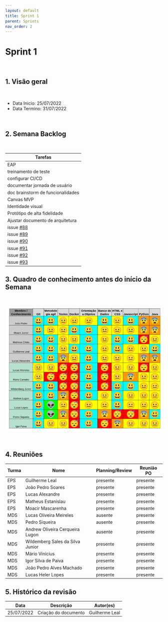 ```yaml
---
layout: default
title: Sprint 1
parent: Sprints
nav_order: 2
---
```


# Sprint 1

<br>

## 1. Visão geral

<br>

- Data Inicio: 25/07/2022
- Data Termino: 31/07/2022

<br>

## 2. Semana Backlog

<br>

|Tarefas|
|--------|
|EAP|
|treinamento de teste|
|configurar CI/CD|
|documentar jornada de usuário|
|doc brainstorm de funcionalidades| 
|Canvas MVP| 
|Identidade visual| 
|Protótipo de alta fidelidade|
|Ajustar documento de arquitetura| 
|issue [#88](https://github.com/fga-eps-mds/2022-1-Alectrion/issues/88)| 
|issue [#89](https://github.com/fga-eps-mds/2022-1-Alectrion/issues/89)| 
|issue [#90](https://github.com/fga-eps-mds/2022-1-Alectrion/issues/90)| 
|issue [#91](https://github.com/fga-eps-mds/2022-1-Alectrion/issues/91)| 
|issue [#92](https://github.com/fga-eps-mds/2022-1-Alectrion/issues/92)| 
|issue [#93](https://github.com/fga-eps-mds/2022-1-Alectrion/issues/93)|

## 3. Quadro de conhecimento antes do início da Semana

<br>

![Quadro de conhecimento Semana ](../../assets/images/quadro_conhecimento-0.png)

<br>


## 4. Reuniões

|Turma|Nome|Planning/Review|Reunião PO|
|--|--|--|--|
|EPS|Guilherme Leal|presente|presente|
|EPS|João Pedro Soares|presente|presente|
|EPS|Lucas Alexandre|presente|presente|
|EPS|Matheus Estanislau|presente|presente|
|EPS|Moacir Mascarenha|presente|presente|
|MDS|Lucas Oliveira Meireles|ausente|presente|
|MDS|Pedro Siqueira|ausente|presente|
|MDS|Andrew Oliveira Cerqueira Lugon|ausente|presente|
|MDS|Wildemberg Sales da Silva Junior|presente|presente|
|MDS|Mário Vinícius|presente|presente|
|MDS|Igor Silva de Paiva|presente|presente|
|MDS|João Pedro Alves Machado|presente|presente|
|MDS|Lucas Heler Lopes|presente|presente|

## 5. Histórico da revisão

|**Data**|**Descrição**|**Autor(es)**|
|--------|-------------|-------------|
|25/07/2022|Criação do documento| Guilherme Leal |

